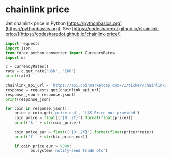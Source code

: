 # chainlink price

Get chainlink price in Python [https://pythonbasics.org](https://pythonbasics.org).
See [https://codesharedot.github.io/chainlink-price/](https://codesharedot.github.io/chainlink-price/)

```python
import requests
import json
from forex_python.converter import CurrencyRates
import os

c = CurrencyRates()
rate = c.get_rate('USD', 'EUR') 
print(rate)

chainlink_api_url = 'https://api.coinmarketcap.com/v1/ticker/chainlink/'
response = requests.get(chainlink_api_url)
response_json = response.json()
print(response_json)

for coin in response.json():
    price = coin.get('price_usd', 'U$S Price not provided')
    coin_price = float(('{0:.2f}').format(float(price)))
    print('$ ' + str(coin_price))
    
    coin_price_eur = float(('{0:.2f}').format(float(price)*rate))   
    print('€ ' + str(btc_price_eur))
    
    if coin_price_eur > 9000:
           os.system('notify-send trade btc')
           
```
